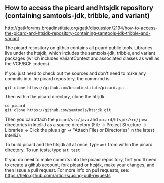 ## How to access the picard and htsjdk repository (containing samtools-jdk, tribble, and variant)

http://gatkforums.broadinstitute.org/gatk/discussion/2194/how-to-access-the-picard-and-htsjdk-repository-containing-samtools-jdk-tribble-and-variant

<p>The picard repository on github contains all picard public tools. Libraries live under the htsjdk, which includes the samtools-jdk, tribble, and variant packages (which includes VariantContext and associated classes as well as the VCF/BCF codecs).</p>
<p>If you just need to check out the sources and don't need to make any commits into the picard repository, the command is:</p>
<pre><code class="pre_md">git clone https://github.com/broadinstitute/picard.git</code class="pre_md"></pre>
<p>Then within the picard directory, clone the htsjdk.</p>
<pre><code class="pre_md">cd picard
git clone https://github.com/samtools/htsjdk.git</code class="pre_md"></pre>
<p>Then you can attach the <code>picard/src/java</code> and <code>picard/htsjdk/src/java</code> directories in IntelliJ as a source directory (File -&gt; Project Structure -&gt; Libraries -&gt; Click the plus sign -&gt; &quot;Attach Files or Directories&quot; in the latest IntelliJ).</p>
<p>To build picard and the htsjdk all at once, type <code>ant</code> from within the picard directory. To run tests, type <code>ant test</code></p>
<p>If you do need to make commits into the picard repository, first you'll need to create a github account, fork picard or htsjdk, make your changes, and then issue a pull request. For more info on pull requests, see: <a href="https://help.github.com/articles/using-pull-requests">https://help.github.com/articles/using-pull-requests</a></p>